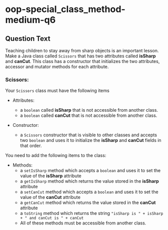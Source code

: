 # oop-special_class_method-medium-q6

## Question Text

Teaching children to stay away from sharp objects is an important lesson. Make a Java class called `Scissors` that has
two attributes called **isSharp** and **canCut**. This class has a constructor that initializes the two attributes,
accessor and mutator methods for each attribute.

### Scissors:

Your `Scissors` class must have the following items

- Attributes:
    - a `boolean` called **isSharp** that is not accessible from another class.
    - a `boolean` called **canCut** that is not accessible from another class.

- Constructor:
    - a `Scissors` constructor that is visible to other classes and accepts two `boolean` and uses it to initialize the
      **isSharp** and **canCut** fields in that order.

You need to add the following items to the class:

- Methods:
    - a `setIsSharp` method which accepts a `boolean` and uses it to set the value of the **isSharp** attribute
    - a `getIsSharp` method which returns the value stored in the **isSharp** attribute
    - a `setCanCut` method which accepts a `boolean` and uses it to set the value of the **canCut** attribute
    - a `getCanCut` method which returns the value stored in the **canCut** attribute
    - a `toString` method which returns the string `"isSharp is " + isSharp + " and canCut is " + canCut`
    - All of these methods must be accessible from another class.